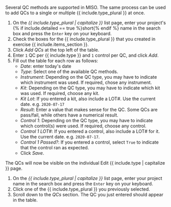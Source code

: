 Several QC methods are supported in MISO. The same process can be used to add QCs to a single or multiple
{{ include.type_plural }} at once.

1. On the _{{ include.type_plural | capitalize }}_ list page, enter your project's
   {% if include.detailed == true %}short{% endif %} name in the search box and press the `Enter` key on your keyboard.
1. Check the boxes for the {{ include.type_plural }} that you created in exercise {{ include.items_section }}.
1. Click _Add QCs_ at the top left of the table.
1. Enter `1` QC per {{ include.type }} and `1` control per QC, and click _Add_.
1. Fill out the table for each row as follows:
    * _Date_: enter today's date
    * _Type_: Select one of the available QC methods.
    * _Instrument_: Depending on the QC type, you may have to indicate which instrument was used. If required, chose any
      instrument.
    * _Kit_: Depending on the QC type, you may have to indicate which kit was used. If required, choose any kit.
    * _Kit Lot_: If you entered a kit, also include a LOT#. Use the current date. e.g. `2020-07-17`
    * _Result_: Enter a value that makes sense for the QC. Some QCs are pass/fail, while others have a numerical result.
    * _Control 1_: Depending on the QC type, you may have to indicate which control(s) were used. If required, choose any
      control.
    * _Control 1 LOT#_: If you entered a control, also include a LOT# for it. Use the current date. e.g. `2020-07-17`.
    * _Control 1 Passed?_: If you entered a control, select `True` to indicate that the control ran as expected.
    * Click _Save_.

The QCs will now be visible on the individual Edit {{ include.type | capitalize }} page.

1. On the _{{ include.type_plural | capitalize }}_ list page, enter your project name in the search box and press the
   `Enter` key on your keyboard.
1. Click one of the {{ include.type_plural }} you previously selected.
1. Scroll down to the _QCs_ section. The QC you just entered should appear in the table.
